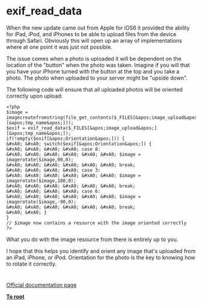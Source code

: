 # exif_read_data





When the new update came out from Apple for iOS6 it provided the ability for iPad, iPod, and iPhones to be able to upload files from the device through Safari. Obviously this will open up an array of implementations where at one point it was just not possible.

The issue comes when a photo is uploaded it will be dependent on the location of the &quot;button&quot; when the photo was taken. Imagine if you will that you have your iPhone turned with the button at the top and you take a photo. The photo when uploaded to your server might be &quot;upside down&quot;.

The following code will ensure that all uploaded photos will be oriented correctly upon upload:


```
<?php
$image = imagecreatefromstring(file_get_contents($_FILES[&apos;image_upload&apos;][&apos;tmp_name&apos;]));
$exif = exif_read_data($_FILES[&apos;image_upload&apos;][&apos;tmp_name&apos;]);
if(!empty($exif[&apos;Orientation&apos;])) {
&#xA0; &#xA0; switch($exif[&apos;Orientation&apos;]) {
&#xA0; &#xA0; &#xA0; &#xA0; case 8:
&#xA0; &#xA0; &#xA0; &#xA0; &#xA0; &#xA0; $image = imagerotate($image,90,0);
&#xA0; &#xA0; &#xA0; &#xA0; &#xA0; &#xA0; break;
&#xA0; &#xA0; &#xA0; &#xA0; case 3:
&#xA0; &#xA0; &#xA0; &#xA0; &#xA0; &#xA0; $image = imagerotate($image,180,0);
&#xA0; &#xA0; &#xA0; &#xA0; &#xA0; &#xA0; break;
&#xA0; &#xA0; &#xA0; &#xA0; case 6:
&#xA0; &#xA0; &#xA0; &#xA0; &#xA0; &#xA0; $image = imagerotate($image,-90,0);
&#xA0; &#xA0; &#xA0; &#xA0; &#xA0; &#xA0; break;
&#xA0; &#xA0; }
}
// $image now contains a resource with the image oriented correctly
?>
```


What you do with the image resource from there is entirely up to you.

I hope that this helps you identify and orient any image that&apos;s uploaded from an iPad, iPhone, or iPod. Orientation for the photo is the key to knowing how to rotate it correctly.

  

#

[Official documentation page](https://www.php.net/manual/en/function.exif-read-data.php)

**[To root](/README.md)**